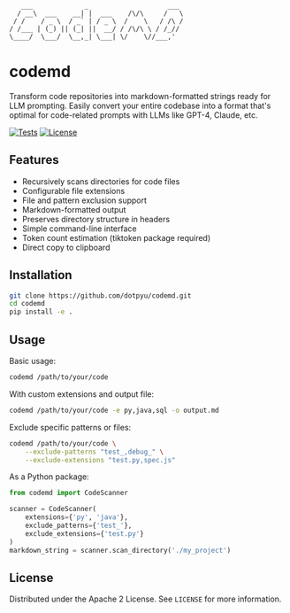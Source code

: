 ```
   ___             _                    ___ 
  / __\  ___    __| |  ___    /\/\     /   \
 / /    / _ \  / _` | / _ \  /    \   / /\ /
/ /___ | (_) || (_| ||  __/ / /\/\ \ / /_// 
\____/  \___/  \__,_| \___| \/    \//___,' 
```
# codemd

Transform code repositories into markdown-formatted strings ready for LLM prompting. Easily convert your entire codebase into a format that's optimal for code-related prompts with LLMs like GPT-4, Claude, etc.

[![Tests](https://github.com/dotpyu/codemd/actions/workflows/tests.yml/badge.svg)](https://github.com/dotpyu/codemd/actions/workflows/tests.yml)
[![License](https://img.shields.io/badge/License-Apache%202.0-blue.svg)](https://opensource.org/licenses/Apache-2.0)


## Features
- Recursively scans directories for code files
- Configurable file extensions
- File and pattern exclusion support
- Markdown-formatted output
- Preserves directory structure in headers
- Simple command-line interface
- Token count estimation (tiktoken package required)
- Direct copy to clipboard

## Installation
```bash
git clone https://github.com/dotpyu/codemd.git
cd codemd
pip install -e .
```

## Usage
Basic usage:
```bash
codemd /path/to/your/code
```

With custom extensions and output file:
```bash
codemd /path/to/your/code -e py,java,sql -o output.md
```

Exclude specific patterns or files:
```bash
codemd /path/to/your/code \
    --exclude-patterns "test_,debug_" \
    --exclude-extensions "test.py,spec.js"
```

As a Python package:
```python
from codemd import CodeScanner

scanner = CodeScanner(
    extensions={'py', 'java'},
    exclude_patterns={'test_'},
    exclude_extensions={'test.py'}
)
markdown_string = scanner.scan_directory('./my_project')
```


## License
Distributed under the Apache 2 License. See `LICENSE` for more information.